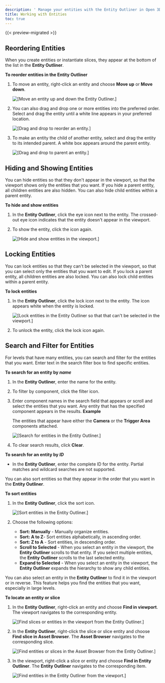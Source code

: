 ```yaml
---
description: ' Manage your entities with the Entity Outliner in Open 3D Engine. '
title: Working with Entities
toc: true
---
```


{{< preview-migrated >}}

## Reordering Entities 

When you create entities or instantiate slices, they appear at the bottom of the list in the **Entity Outliner**.

**To reorder entities in the Entity Outliner**

1. To move an entity, right-click an entity and choose **Move up** or **Move down**.

   ![\[Move an entity up and down the Entity Outliner.\]](/images/user-guide/component/entity_system/component-entity-outliner-reorder.png)

1. You can also drag and drop one or more entities into the preferred order. Select and drag the entity until a white line appears in your preferred location.

   ![\[Drag and drop to reorder an entity.\]](/images/user-guide/component/entity_system/component-entity-outliner-reorder-drag-drop.png)

1. To make an entity the child of another entity, select and drag the entity to its intended parent. A white box appears around the parent entity.

   ![\[Drag and drop to parent an entity.\]](/images/user-guide/component/entity_system/component-entity-outliner-parenting-drag-drop.png)

## Hiding and Showing Entities 

You can hide entities so that they don't appear in the viewport, so that the viewport shows only the entities that you want. If you hide a parent entity, all children entities are also hidden. You can also hide child entities within a parent entity.

**To hide and show entities**

1. In the **Entity Outliner**, click the eye icon next to the entity. The crossed-out eye icon indicates that the entity doesn't appear in the viewport.

1. To show the entity, click the icon again.

   ![\[Hide and show entities in the viewport.\]](/images/user-guide/component/entity_system/component-entity-outliner-hiding.png)

## Locking Entities 

You can lock entities so that they can't be selected in the viewport, so that you can select only the entities that you want to edit. If you lock a parent entity, all children entities are also locked. You can also lock child entities within a parent entity.

**To lock entities**

1. In the **Entity Outliner**, click the lock icon next to the entity. The icon appears white when the entity is locked.

   ![\[Lock entities in the Entity Outliner so that that can't be selected in the viewport.\]](/images/user-guide/component/entity_system/component-entity-outliner-locking.png)

1. To unlock the entity, click the lock icon again.

## Search and Filter for Entities 

For levels that have many entities, you can search and filter for the entities that you want. Enter text in the search filter box to find specific entities.

**To search for an entity by *name***

1. In the **Entity Outliner**, enter the name for the entity.

1. To filter by component, click the filter icon.

1. Enter component names in the search field that appears or scroll and select the entities that you want. Any entity that has the specified component appears in the results.
**Example**

   The entities that appear have either the **Camera** or the **Trigger Area** components attached.

   ![\[Search for entities in the Entity Outliner.\]](/images/shared/shared-entity-outliner-search-filter.png)

1. To clear search results, click **Clear**.

**To search for an entity by *ID***
+ In the **Entity Outliner**, enter the complete ID for the entity. Partial matches and wildcard searches are not supported.

You can also sort entities so that they appear in the order that you want in the **Entity Outliner**.

**To sort entities**

1. In the **Entity Outliner**, click the sort icon.

   ![\[Sort entities in the Entity Outliner.\]](/images/shared/shared-entity-outliner-sort-filter.png)

1. Choose the following options:

   + **Sort: Manually** - Manually organize entities.
   + **Sort: A to Z**- Sort entities alphabetically, in ascending order.
   + **Sort: Z to A** - Sort entities, in descending order.
   + **Scroll to Selected** - When you select an entity in the viewport, the **Entity Outliner** scrolls to that entity. If you select multiple entities, the **Entity Outliner** scrolls to the last selected entity.
   + **Expand to Selected** - When you select an entity in the viewport, the **Entity Outliner** expands the hierarchy to show any child entities.

You can also select an entity in the **Entity Outliner** to find it in the viewport or in reverse. This feature helps you find the entities that you want, especially in large levels.

**To locate an entity or slice**

1. In the **Entity Outliner**, right-click an entity and choose **Find in viewport**. The viewport navigates to the corresponding entity.

   ![\[Find slices or entities in the viewport from the Entity Outliner.\]](/images/shared/shared-search-find-in-outliner.png)

1. In the **Entity Outliner**, right-click the slice or slice entity and choose **Find slice in Asset Browser**. The **Asset Browser** navigates to the corresponding slice.

   ![\[Find entities or slices in the Asset Browser from the Entity Outliner.\]](/images/shared/shared-component-entity-outliner-search-find-in-asset-browser.png)

1. In the viewport, right-click a slice or entity and choose **Find in Entity Outliner**. The **Entity Outliner** navigates to the corresponding item.

   ![\[Find entities in the Entity Outliner from the viewport.\]](/images/shared/shared-viewport-search-find-in-outliner.png)
